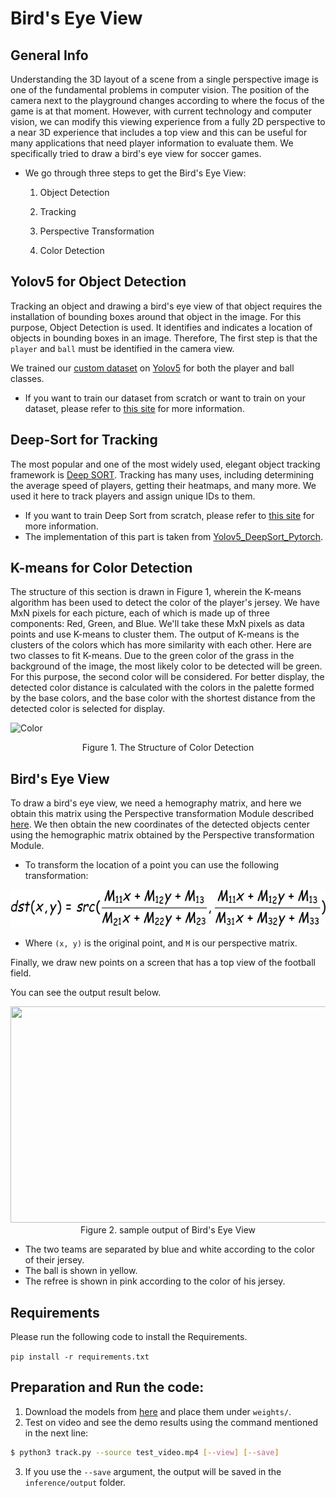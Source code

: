 # Bird's Eye View

## General Info

Understanding the 3D layout of a scene from a single perspective image is one of the fundamental problems in computer vision.
The position of the camera next to the playground changes according to where the focus of the game is at that moment. However, with current technology and computer vision, we can modify this viewing experience from a fully 2D perspective to a near 3D experience that includes a top view and this can be useful for many applications that need player information to evaluate them. We specifically tried to draw a bird's eye view for soccer games. 


- We go through three steps to get the Bird's Eye View:

   1. Object Detection

   2. Tracking

   3. Perspective Transformation
   
   4. Color Detection 


## Yolov5 for Object Detection
Tracking an object and drawing a bird's eye view of that object requires the installation of bounding boxes around that object in the image. For this purpose, Object Detection is used. It identifies and indicates a location of objects in bounding boxes in an image.
Therefore, The first step is that the `player` and `ball` must be identified in the camera view.

We trained our [custom dataset](https://github.com/FootballAnalysis/footballanalysis/tree/main/Dataset/Object%20Detection%20Dataset) on [Yolov5](https://github.com/ultralytics/yolov5) for both the player and ball classes.
- If you want to train our dataset from scratch or want to train on your dataset, please refer to [this site](https://github.com/ultralytics/yolov5/wiki/Train-Custom-Data) for more information.


## Deep-Sort for Tracking

The most popular and one of the most widely used, elegant object tracking framework is [Deep SORT](https://arxiv.org/pdf/1703.07402.pdf). Tracking has many uses, including determining the average speed of players, getting their heatmaps, and many more.
We used it here to track players and assign unique IDs to them.
 
- If you want to train Deep Sort from scratch, please refer to [this site](https://github.com/ultralytics/yolov5/wiki/Train-Custom-Data) for more information.
- The implementation of this part is taken from [Yolov5_DeepSort_Pytorch](https://github.com/mikel-brostrom/Yolov5_DeepSort_Pytorch).

## K-means for Color Detection
The structure of this section is drawn in Figure 1, wherein the K-means algorithm has been used to detect the color of the player's jersey. We have MxN pixels for each picture, each of which is made up of three components: Red, Green, and Blue. We'll take these MxN pixels as data points and use K-means to cluster them. The output of K-means is the clusters of the colors which has more similarity with each other. 
Here are two classes to fit K-means. Due to the green color of the grass in the background of the image, the most likely color to be detected will be green. For this purpose, the second color will be considered.
For better display, the detected color distance is calculated with the colors in the palette formed by the base colors, and the base color with the shortest distance from the detected color is selected for display.


![Color](https://user-images.githubusercontent.com/61879630/125197281-38154800-e272-11eb-936c-c3c47182890e.PNG)
                                                        
 <p align="center">
	  Figure 1. The Structure of Color Detection
</p>

## Bird's Eye View

To draw a bird's eye view, we need a hemography matrix, and here we obtain this matrix using the Perspective transformation Module described [here](https://gitlab.com/footballanalysis/FootballAnalysis/-/tree/master/Perspective%20Transformation).
We then obtain the new coordinates of the detected objects center using the hemographic matrix obtained by the Perspective transformation Module.

- To transform the location of a point you can use the following transformation:

<p align="center">
    <img src="/Images/Transformation-Formula.jpg" width = 584px height = 60px><br/>
</p>



- Where `(x, y)` is the original point, and `M` is our perspective matrix.

Finally, we draw new points on a screen that has a top view of the football field.

You can see the output result below.


<p align="center">
    <img src="/Images/Bird.gif" width = 618px height = 346px><br/>
	 Figure 2. sample output of Bird's Eye View
</p>




- The two teams are separated by blue and white according to the color of their jersey.
- The ball is shown in yellow.
- The refree is shown in pink according to the color of his jersey.


## Requirements

Please run the following code to install the Requirements.

`pip install -r requirements.txt`


## Preparation and Run the code:

1. Download the models from [here](https://docs.google.com/uc?export=download&id=1EaBmCzl4xnuebfoQnxU1xQgNmBy7mWi2) and place them under `weights/`.
2. Test on video and see the demo results using the command mentioned in the next line:
```bash
$ python3 track.py --source test_video.mp4 [--view] [--save]
```
3. If you use the `--save` argument, the output will be saved in the `inference/output` folder.
